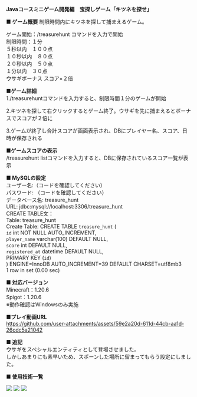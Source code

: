 <B>Javaコースミニゲーム開発編　宝探しゲーム「キツネを探せ」</B>

<B>■ ゲーム概要</B>
制限時間内にキツネを探して捕まえるゲーム。<BR>

ゲーム開始：/treasurehunt コマンドを入力で開始<BR>
制限時間：１分<BR>
５秒以内　１００点<BR>
１０秒以内　８０点<BR>
２０秒以内　５０点<BR>
１分以内　３０点<BR>
ウサギボーナス スコア×２倍<BR>

<B>■ゲーム詳細</B><BR>
1./treasurehuntコマンドを入力すると、制限時間１分のゲームが開始<BR>

2.キツネを探して右クリックするとゲーム終了。ウサギを先に捕まえるとボーナスでスコアが２倍に<BR>

3.ゲームが終了し合計スコアが画面表示され、DBにプレイヤー名、スコア、日時が保存される<BR>

<B>■ゲームスコアの表示</B><BR>
/treasurehunt listコマンドを入力すると、DBに保存されているスコア一覧が表示<BR>

<B>■ MySQLの設定</B><BR>
ユーザー名:（コードを確認してください）<BR>
パスワード: （コードを確認してください）<BR>
データベース名: treasure_hunt<BR>
URL: jdbc:mysql://localhost:3306/treasure_hunt<BR>
CREATE TABLE文：<BR>
  Table: treasure_hunt<BR>
Create Table: CREATE TABLE `treasure_hunt` (<BR>
  `id` int NOT NULL AUTO_INCREMENT,<BR>
  `player_name` varchar(100) DEFAULT NULL,<BR>
  `score` int DEFAULT NULL,<BR>
  `registered_at` datetime DEFAULT NULL,<BR>
  PRIMARY KEY (`id`)<BR>
) ENGINE=InnoDB AUTO_INCREMENT=39 DEFAULT CHARSET=utf8mb3<BR>
1 row in set (0.00 sec)<BR>

<B>■ 対応バージョン</B><BR>
Minecraft：1.20.6<BR>
Spigot：1.20.6<BR>
※動作確認はWindowsのみ実施<BR>

<B>■プレイ動画URL</B><BR>
https://github.com/user-attachments/assets/59e2a20d-611d-44cb-aa1d-26cdc5a21042

<B>■ 追記</B><BR>
ウサギをスペシャルエンティティとして登場させました。<BR>
しかしあまりにも素早いため、スポーンした場所に留まってもらう設定にしました。<BR>

<B>■ 使用技術一覧</B>
<!-- シールド一覧 -->
<!-- 該当するプロジェクトの中から任意のものを選ぶ-->
<p style="display: inline">
  <!-- バックエンドの言語一覧 -->
  <img src="https://img.shields.io/badge/-Java-F2C63C.svg?logo=java&style=for-the-badge">
  <!-- ミドルウェア一覧 -->
  <img src="https://img.shields.io/badge/-MySQL-4479A1.svg?logo=mysql&style=for-the-badge&logoColor=white">
  <!-- インフラ一覧 -->
  <img src="https://img.shields.io/badge/-githubactions-FFFFFF.svg?logo=github-actions&style=for-the-badge">
</p>
